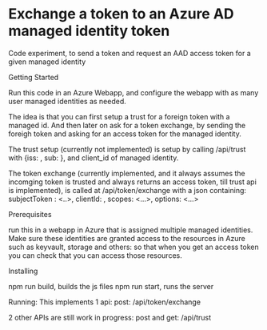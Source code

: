 # Exchange a token to an Azure AD managed identity token

Code experiment, to send a token and request an AAD access token for a given managed identity

Getting Started

Run this code in an Azure Webapp, and configure the webapp with as many user managed identities as needed.

The idea is that you can first setup a trust for a foreign token with a managed id.
And then later on ask for a token exchange, by sending the foreigh token and asking for an access token for the managed identity.

The trust setup (currently not implemented) is setup by calling /api/trust with {iss: <url>, sub: <subject name in incoming token>}, and client_id of managed identity. 

The token exchange (currently implemented, and it always assumes the incomging token is trusted and always returns an access token, till trust api is implemented), is called at /api/token/exchange with a json containing: 
    subjectToken : <..>,
    clientId: <managed id for which token is requested>,
    scopes: <...>,
    options: <...>


Prerequisites

run this in a webapp in Azure that is assigned multiple managed identities.
Make sure these identities are granted access to the resources in Azure such as keyvault, storage and others: so that when you get an access token you can check that you can access those resources.

Installing

npm run build, builds the js files
npm run start, runs the server

Running:
This implements 1 api:
post: /api/token/exchange

2 other APIs are still work in progress:
post and get: /api/trust

